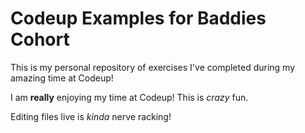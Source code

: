 # Codeup Examples for Baddies Cohort

This is my personal repository of exercises I've completed during my amazing time at Codeup!

I am **really** enjoying my time at Codeup! This is *crazy* fun.

Editing files live is *kinda* nerve racking!